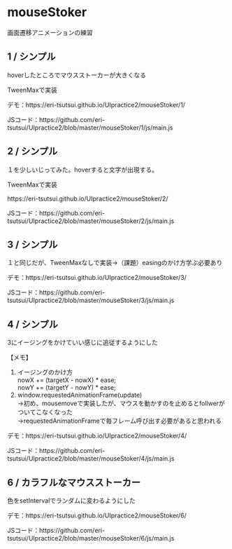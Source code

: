 <h1>mouseStoker</h1>
画面遷移アニメーションの練習

<h2>1 / シンプル</h2>
<p>hoverしたところでマウスストーカーが大きくなる</p>
<p>TweenMaxで実装</p>
<p>デモ：https://eri-tsutsui.github.io/UIpractice2/mouseStoker/1/</p>
<p>JSコード：https://github.com/eri-tsutsui/UIpractice2/blob/master/mouseStoker/1/js/main.js</p>

<h2>2 / シンプル</h2>
<p>１を少しいじってみた。hoverすると文字が出現する。</p>
<p>TweenMaxで実装</p>
<p>https://eri-tsutsui.github.io/UIpractice2/mouseStoker/2/</p>
<p>JSコード：https://github.com/eri-tsutsui/UIpractice2/blob/master/mouseStoker/2/js/main.js</p>

<h2>3 / シンプル</h2>
<p>１と同じだが、TweenMaxなしで実装->（課題）easingのかけ方学ぶ必要あり</p>
<p>デモ：https://eri-tsutsui.github.io/UIpractice2/mouseStoker/3/</p>
<p>JSコード：https://github.com/eri-tsutsui/UIpractice2/blob/master/mouseStoker/3/js/main.js</p>

<h2>4 / シンプル</h2>
<p>3にイージングをかけていい感じに追従するようにした</p>
<p>【メモ】</p>
<ol>
  <li>
    イージングのかけ方<br>
    nowX += (targetX - nowX) * ease;<br>
    nowY += (targetY - nowY) * ease;
  </li>
  <li>
    window.requestedAnimationFrame(update)<br>
    ->初め、mousemoveで実装したが、マウスを動かすのを止めるとfollwerがついてこなくなった<br>
    ->requestedAnimationFrameで毎フレーム呼び出す必要があると思われる
  </li>
</ol>  

<p>デモ：https://eri-tsutsui.github.io/UIpractice2/mouseStoker/4/</p>
<p>JSコード：https://github.com/eri-tsutsui/UIpractice2/blob/master/mouseStoker/4/js/main.js</p>

<h2>6 / カラフルなマウスストーカー</h2>
<p>色をsetIntervalでランダムに変わるようにした</p>

<p>デモ：https://eri-tsutsui.github.io/UIpractice2/mouseStoker/6/</p>
<p>JSコード：https://github.com/eri-tsutsui/UIpractice2/blob/master/mouseStoker/6/js/main.js</p>
